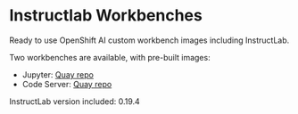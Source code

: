 # Instructlab Workbenches

Ready to use OpenShift AI custom workbench images including InstructLab.

Two workbenches are available, with pre-built images:

- Jupyter: [Quay repo](https://quay.io/repository/rh-aiservices-bu/instructlab-workbench-jupyter-cuda)
- Code Server: [Quay repo](https://quay.io/repository/rh-aiservices-bu/instructlab-workbench-code-server-cuda)

InstructLab version included: 0.19.4
